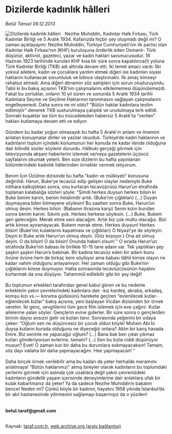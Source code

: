 # Dizilerde kadınlık hâlleri

*Betül Tansel 09.12.2013*

<div class="yazi"><img align="left" alt="Dizilerde kadınlık hâlleri" border="0" src="http://www.taraf.com.tr/fotoraflar/makaleler/dizilerde-kadinlik-halleri_45_orijinal.jpg" style="border-right-width:10px; border-color:#FFFFFF"/>Nezihe Muhiddin, Kadınlar Halk Fırkası, Türk Kadınlar Birliği ve 5 Aralık 1934. Kafanızda hiçbir şey oluşmadı değil mi? O zaman açıklayayım: Nezihe Muhiddin, Türkiye Cumhuriyeti’nin ilk partisi olan Kadınlar Halk Fırkası’nın (KHF) kuruluşuna önderlik eden Osmanlı- Türk düşünür, aktivist, gazeteci, yazar ve kadın hakları savunucusudur. 16 Haziran 1923 tarihinde kurulan KHF kısa bir süre sonra kapatılınca(!) yoluna Türk Kadınlar Birliği (TKB) adı altında devam etti. İki temel amacı vardı: İlki yoksul ailelere, kadın ve çocuklara yardım etmek diğeri ise kadınları siyasi haklarını kullanacak sorumluluk ve bilince ulaştırmaktı. İlk amaç kimseyi rahatsız etmedi. Ama diğeri dönemin söz sahipleri için sorun oluşturuyordu. Tabii ki bu bakış açısının TKB’nin çalışmalarını etkilememesi düşünülemezdi. Fakat bu zorluklar, onların 10 yıl süren ve sonunda 5 Aralık 1934 tarihli Kadınlara Seçme ve Seçilme Haklarının tanınmasını sağlayan çalışmalarını engelleyemedi. Daha sonra ne mi oldu? “Bütün haklar kadınlara teslim edilmiştir” denerek TKB susturulmaya çalışıldı ve unutulmaya terk edildi. Sonraki kuşaklar ise tüm bu mücadeleden habersiz 5 Aralık’ta “verilen” hakları kutlamaya devam etti ve ediyor.<br/><br/>Gündem bu kadar yoğun olmasaydı bu hafta 5 Aralık’ın anlam ve önemini anlatan konuşmalar dinler ve yazılar okurduk. Türkiye’de kadın haklarının ve kadınların toplum içindeki konumunun her konuda ne kadar ileride olduğuna dair bilindik sözler söylenir dururdu. Hâlbuki gerçeği görmek için televizyonda akşam haberlerini izlemek ve/veya gazetelerin üçüncü sayfalarını okumak yeterli. Ben size dizilerin bu hafta yayınlanan bölümlerindeki kadınlık hâllerinden örnekler vermek istiyorum.<br/><br/>Benim İçin Üzülme dizisinde bu hafta “kadın ve mülkiyeti” konusuna değinildi: Harun, Buke’ye tecavüz edip gelişen olaylar nedeniyle Buke intihara kalkıştıktan sonra, onu kurtaran tecavüzcüsü Harun’un etrafında toplanan kalabalığa sözleri şöyle: “Şimdi herkes duysun herkes bilsin ki Buke benim karım, benim helalimdir artık. (Buke’nin çığlıkları) (...) Duyan duymayana bilen bilmeyene söylesin! Bu saatten sonra Buke, Harun’un olmuş desin. Herkes bilsin. (Babanın itirazına karşı) Senin kızın bundan sonra benim karım. Sıkıntı yok. Herkes herkese söylesin. (...) Buke, Bukem geri geleceğim. Merak etme seni alacağım. Artık biz çok mutlu olacağız. Bizi artık kimse ayıramayacak. Bukem merak etme. Herkes duysun! Herkes bilsin! (Buke’nin kulaklarını kapatması ve çığlıkları) O Niyazi’ye de söyleyin. Deyin ki Buke artık Harun’un olmuş deyin. (Göz kırpıyor.) Ona ait olmuş deyin. O da bilsin! O da bilsin! Onunda haberi olsun! ” O sırada Harun’un etrafında Buke’nin babası ile birlikte 10-15 tane adam var. Tek yaptıkları şey şaşkın şaşkın Harun’a bakmak. Bir kadına tecavüz eden bir adam bunu övüne övüne hem de birkaç kere söylüyor ama babası dâhil kimse olayın ne kadar vahim olduğunu anlayamıyor. Her zaman olduğu gibi Buke’nin çığlıklarını kimse duymuyor. Hatta sonrasında tecavüzcüsünün hayatını kurtarmak da ona düşüyor. Tahammül edilebilir gibi bir şey değil!<br/><br/>Bu toplumun erkekleri tarafından genel kabul gören ve bu nedenle erkeklerin yakın çevrelerindeki kadınlara dair -kız kardeş, akraba, arkadaş, komşu kızı vs.— koruma güdüsünü harekete geçiren “evlenilecek kızlar- eğlenilecek kızlar” bakış açısına, yeni başlayan Vicdan dizisinden bir örnek verelim. İki genç, sevgililerini tüm gece film izlemek için eve çağırır. Kızlar ailelerine yalan söyler. Gençlerin evine giderler. Bir süre sonra o gençlerden birinin dayısı ansızın gelir ve kızları tanır. Sonrasında yeğenini bir odaya çeker: “Oğlum sen ne düşüncesiz bir çocuk oldun böyle! Muhsin Abi bi duysa kızların burada olduğunu ne diyeceğiz onlara? Aklın bir karış havada Emre. Biz seninle ne yapacağız oğlum? (...) Bana bak ben çıkar çıkmaz kızları gönderiyorsun evlerine, tamam? (...) Sen bu kızla ciddi düşünüyor musun? Evet! O zaman kızı bir daha bu durumlara sokmayacaksın! Tamam, söz dayı vallaha bir daha yapmayacağım. Hee yapmayacan! ”<br/><br/>Daha birçok örnek verilebilir ama bu kadarı da yeter herhalde meramımı anlatmaya! “Bütün haklarımızı” almış bireyler olarak kadınların bu toplumdaki yerlerini görmek için aslında çok uzaklara değil yakın çevrenizdeki kadınların gündelik yaşam içerisinde deneyimlerine dair anlatılara ufak bir kulak kabartmanız da yeter! Ya da sadece Nezihe Muhiddin’e bakalım bence! Neden mi? Çünkü böyle bir kadının, hayatını 1958 yılında İstanbul’da bir akıl hastanesinde yitirmesini sağlamayı başarmışız da o yüzden!<br/><br/><br/><b>betul.taraf@gmail.com</b><br/><br/>
</div>

Kaynak: [taraf.com.tr](http://www.taraf.com.tr:80/betul-tansel/makale-dizilerde-kadinlik-halleri.htm), [web.archive.org (arşiv bağlantısı)](http://web.archive.org/web/20131211012256/http://www.taraf.com.tr:80/betul-tansel/makale-dizilerde-kadinlik-halleri.htm)

